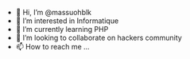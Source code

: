 - 👋 Hi, I’m @massuohblk
- 👀 I’m interested in Informatique
- 🌱 I’m currently learning PHP
- 💞️ I’m looking to collaborate on hackers community
- 📫 How to reach me ...

<!---
massuohblk/massuohblk is a ✨ special ✨ repository because its `README.md` (this file) appears on your GitHub profile.
You can click the Preview link to take a look at your changes.
--->
